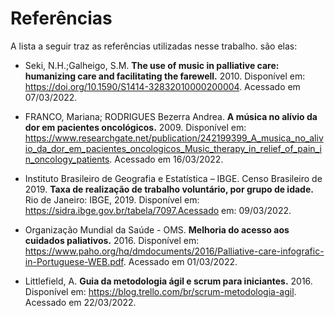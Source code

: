 # Referências

A lista a seguir traz as referências utilizadas nesse trabalho. são elas:  

* Seki, N.H.;Galheigo, S.M. **The use of music in palliative care: humanizing care and facilitating the farewell.** 2010. Disponível em: https://doi.org/10.1590/S1414-32832010000200004. Acessado em 07/03/2022.  

* FRANCO, Mariana; RODRIGUES Bezerra Andrea. **A música no alívio da dor em pacientes oncológicos.** 2009. Disponível em: https://www.researchgate.net/publication/242199399_A_musica_no_alivio_da_dor_em_pacientes_oncologicos_Music_therapy_in_relief_of_pain_in_oncology_patients. Acessado em 16/03/2022. 

* Instituto Brasileiro de Geografia e Estatística – IBGE. Censo Brasileiro de 2019. **Taxa de realização de trabalho voluntário, por grupo de idade.** Rio de Janeiro: IBGE, 2019. Disponível em: https://sidra.ibge.gov.br/tabela/7097.Acessado em: 09/03/2022. 

* Organização Mundial da Saúde - OMS. **Melhoria do acesso aos cuidados paliativos.** 2016. Disponível em: https://www.paho.org/hq/dmdocuments/2016/Palliative-care-infografic-in-Portuguese-WEB.pdf. Acessado em 01/03/2022. 

* Littlefield, A. **Guia da metodologia ágil e scrum para iniciantes.** 2016. Disponível em: https://blog.trello.com/br/scrum-metodologia-agil. Acessado em 22/03/2022. 




 
